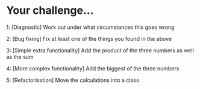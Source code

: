 # Your challenge...

1: [Diagnostic] Work out under what circumstances this goes wrong

2: [Bug fixing] Fix at least one of the things you found in the above

3: [Simple extra functionality] Add the product of the three numbers as well as the sum

4: [More complex functionality] Add the biggest of the three numbers

5: [Refactorisation] Move the calculations into a class
